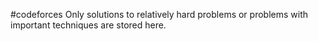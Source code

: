 #codeforces
Only solutions to relatively hard problems or problems with important techniques are stored here.
